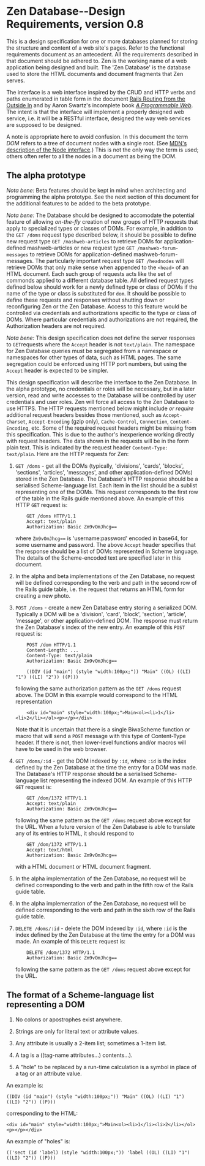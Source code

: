 # Zen Database--Design Requirements, version 0.8

This is a design specification for one or more databases
planned for storing the structure and content of a web site's pages. 
Refer to the functional requirements document as an antecedent.
All the requirements described in that document should be adhered to.
Zen is the working name of a web application being designed and built.
The 'Zen Database' is the database used to store the HTML documents
and document fragments that Zen serves.

The interface is a web interface inspired by
the CRUD and HTTP verbs and paths enumerated in table form in the document
[Rails Routing from the Outside In](https://edgeguides.rubyonrails.org/routing.html)
and by Aaron Swartz's incomplete book 
[*A Programmable
Web*](https://www.morganclaypool.com/doi/pdf/10.2200/S00481ED1V01Y201302WBE005).
The intent is that the interface will implement a properly designed web service,
i.e. it will be a RESTful interface, designed the way web services
are supposed to be designed.

A note is appropriate here to avoid confusion.
In this document the term *DOM* refers to a tree of document nodes with
a single root.
(See
[MDN's description of the Node interface](https://mzl.la/2TrWCR4).)
This is not the only way the term is used; others often refer to all the
nodes in a document as being the DOM.

## The alpha prototype

*Nota bene:* Beta features should be kept in mind when architecting
and programming the alpha prototype. See the next section of this
document for the additional features to be added to the beta prototype.

*Nota bene:* The Database should be designed to accomodate the potential
feature of allowing *on-the-fly* creation of new groups of HTTP requests
that apply to specialized types or classes of DOMs.
For example, in addition to the `GET /doms` request type described below,
it should be possible
to define new request type `GET /mashweb-articles` to retrieve DOMs
for application-defined mashweb-articles
or new request type `GET /mashweb-forum-messages` to retrieve DOMs
for application-defined mashweb-forum-messages.
The particularly important request type `GET /headnodes` will retrieve DOMs
that only make sense when appended to the `<head>` of an HTML document.
Each such group of requests acts like the set of commonds applied
to a different database table.
All defined request types defined below should work for a newly defined
type or class of DOMs if the name of the type or class is substituted
for `dom`.
It should be possible to define these requests and responses
without shutting down or reconfiguring Zen or the Zen Database.
Access to this feature would be controlled
via credentials and authorizations specific to the type or class of DOMs.
Where particular credentials and authorizations are not required, the
Authorization headers are not required.

*Nota bene:* This design specification does not define the
server responses to `GET`requests where the `Accept` header is not `text/plain`.
The namespace for Zen Database queries must be segregated
from a namespace or namespaces for other types of data, such as HTML pages.
The same segregation could be enforced using HTTP port numbers,
but using the `Accept` header is expected to be simpler.

This design specification will describe the interface to the Zen Database.
In the alpha prototype, no credentials or roles will be necessary,
but in a later version, read and write accesses to the Database
will be controlled by user credentials and user roles.
Zen will force all access to the Zen Database to use HTTPS.
The HTTP requests mentioned below might include *or require* additional
request headers besides those mentioned,
such as `Accept-Charset`, `Accept-Encoding` (gzip only), `Cache-Control`,
`Connection`, `Content-Encoding`, etc.
Some of the required request headers might be missing from this specification.
This is due to the author's inexperience working directly with
request headers.
The data shown in the requests will be in the form plain text.
This is indicated by the request header `Content-Type: text/plain`.
Here are the HTTP requests for Zen:

1. `GET /doms` - get all the DOMs (typically, 'divisions', 'cards', 'blocks',
'sections', 'articles', 'messages', and other application-defined DOMs)
stored in the Zen Database.
The Database's HTTP response should be a serialised Scheme-language list.
Each item in the list should be a sublist representing one of the DOMs.
This request corresponds to the first row of the table in the Rails guide
mentioned above.
An example of this HTTP `GET` request is:

 	```
        GET /doms HTTP/1.1
        Accept: text/plain
        Authorization: Basic Zm9vOmJhcg==
	```

	where `Zm9vOmJhcg==` is 'username:password' encoded in base64,
for some username and password.
The above `Accept` header specifies that the response should be a list of
DOMs represented in Scheme language.
The details of the Scheme-encoded text are specified later in this document.

2. In the alpha and beta implementations of the Zen Database, no request will be defined
corresponding to the verb and path in the second row of the Rails guide table,
i.e. the request that returns an HTML form for creating a new photo.

3. `POST /doms` - create a new Zen Database entry storing a serialized DOM.
Typically a DOM will be a 'division', 'card', 'block',
'section', 'article', 'message', or other application-defined DOM.
The response must return the Zen Database's index of the new entry.
An example of this `POST` request is:

	```
        POST /dom HTTP/1.1
        Content-Length: ...
        Content-Type: text/plain
        Authorization: Basic Zm9vOmJhcg==
	
        ((DIV (id "main") (style "width:100px;")) "Main" ((OL) ((LI) "1") ((LI) "2")) ((P)))
	
	```

	following the same authorization pattern as the `GET /doms` request above.
The DOM in this example would correspond to the HTML representation

	```
        <div id="main" style="width:100px;">Main<ol><li>1</li><li>2</li></ol><p></p></div>
	```

	Note that it is uncertain that there is a single BiwaScheme function or macro
that will send a `POST` message with this type of Content-Type header.
If there is not, then lower-level functions and/or macros will have to be used
in the web browser.

4. `GET /doms/:id` - get the DOM indexed by `:id`,
where `:id` is the index defined by the Zen Database at the time the entry
for a DOM was made. The Database's HTTP response should be a serialised
Scheme-language list representing the indexed DOM.
An example of this HTTP `GET` request is:

	```
        GET /dom/1372 HTTP/1.1
        Accept: text/plain
        Authorization: Basic Zm9vOmJhcg==
	```

	following the same pattern as the `GET /doms` request above
except for the URL.
When a future version of the Zen Database is able to translate any
of its entries to HTML, it should respond to

	```
        GET /dom/1372 HTTP/1.1
        Accept: text/html
        Authorization: Basic Zm9vOmJhcg==
	```

	with a HTML document or HTML document fragment.

5. In the alpha implementation of the Zen Database, no request will be defined
corresponding to the verb and path in the fifth row of the Rails guide table.

6. In the alpha implementation of the Zen Database, no request will be defined
corresponding to the verb and path in the sixth row of the Rails guide table.

7. `DELETE /doms/:id` - delete the DOM indexed by `:id`,
where `:id` is the index defined by the Zen Database at the time the entry
for a DOM was made. An example of this `DELETE` request is:

	```
        DELETE /dom/1372 HTTP/1.1
        Authorization: Basic Zm9vOmJhcg==
	```

	following the same pattern as the `GET /doms` request above
except for the URL.

## The format of a Scheme-language list representing a DOM

1. No colons or apostrophes exist anywhere.

2. Strings are only for literal text or attribute values.

3. Any attribute is usually a 2-item list; sometimes a 1-item list.

4. A tag is a ((tag-name attributes...) contents...).

5. A "hole" to be replaced by a run-time calculation is a symbol in place of a tag
or an attribute value.

An example is:

```
((DIV (id "main") (style "width:100px;")) "Main" ((OL) ((LI) "1") ((LI) "2")) ((P)))
```

corresponding to the HTML:

```
<div id="main" style="width:100px;">Main<ol><li>1</li><li>2</li></ol><p></p></div>
```

An example of "holes" is:

```
(('sect (id 'label) (style "width:100px;")) 'label ((OL) ((LI) "1") ((LI) "2")) ((P)))
```
